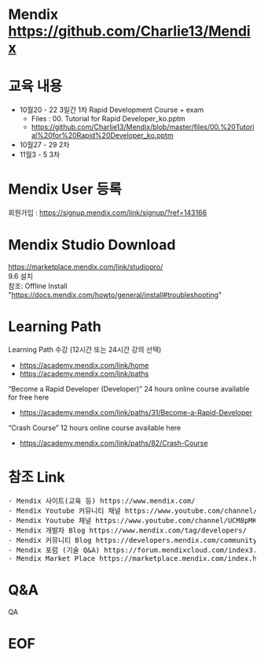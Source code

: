 # Mendix https://github.com/Charlie13/Mendix
# 교육 내용
- 10월20 - 22 3일간 1차 Rapid Development Course + exam
  - Files :   00. Tutorial for Rapid Developer_ko.pptm
  - https://github.com/Charlie13/Mendix/blob/master/files/00.%20Tutorial%20for%20Rapid%20Developer_ko.pptm
- 10월27 - 29 2차
- 11월3 - 5 3차
# Mendix User 등록
  회원가입 : https://signup.mendix.com/link/signup/?ref=143166

# Mendix Studio Download
  https://marketplace.mendix.com/link/studiopro/ <br>
  9.6 설치 <br>
  참조: Offline Install<br>
  "https://docs.mendix.com/howto/general/install#troubleshooting"
 
# Learning Path
  Learning Path 수강 (12시간 또는 24시간 강의 선택)<br>
  - https://academy.mendix.com/link/home <br>
  - https://academy.mendix.com/link/paths <br>
  
  “Become a Rapid Developer (Developer)” 24 hours online course available for free here<br>
  - https://academy.mendix.com/link/paths/31/Become-a-Rapid-Developer <br>

  “Crash Course” 12 hours online course available here <br>
  - https://academy.mendix.com/link/paths/82/Crash-Course<br>

# 참조 Link
<pre>
- Mendix 사이트(교육 등) https://www.mendix.com/
- Mendix Youtube 커뮤니티 채널 https://www.youtube.com/channel/UCybYiRhBPsLRcHeaqqsnovQ
- Mendix Youtube 채널 https://www.youtube.com/channel/UCM8pMKzsNP9sQ0IoANQ7FBg
- Mendix 개발자 Blog https://www.mendix.com/tag/developers/
- Mendix 커뮤니티 Blog https://developers.mendix.com/community-blog/
- Mendix 포럼 (기술 Q&A) https://forum.mendixcloud.com/index3.html
- Mendix Market Place https://marketplace.mendix.com/index.html
</pre>
# Q&A
  QA

# EOF

